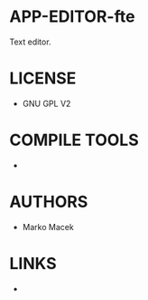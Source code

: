 APP-EDITOR-fte
==============

Text editor. 


LICENSE
===============
* GNU GPL V2

COMPILE TOOLS
===============
* 

AUTHORS
===============
* Marko Macek

LINKS
===============
* 
